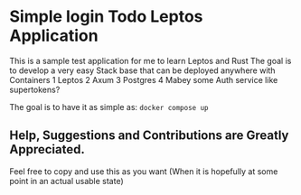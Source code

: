 # Simple login Todo Leptos Application

This is a sample test application for me to learn Leptos and Rust
The goal is to develop a very easy Stack base that can be deployed anywhere with Containers
1 Leptos
2 Axum
3 Postgres
4 Mabey some Auth service like supertokens?

The goal is to have it as simple as:
`docker compose up`

## Help, Suggestions and Contributions are Greatly Appreciated.

Feel free to copy and use this as you want
(When it is hopefully at some point in an actual usable state)
